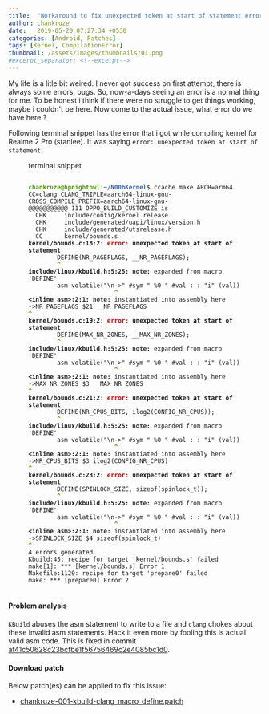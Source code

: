 ```yaml
---
title:  "Workaround to fix unexpected token at start of statement error with clang"
author: chankruze
date:   2019-05-20 07:27:34 +0530
categories: [Android, Patches]
tags: [Kernel, CompilationError]
thumbnail: /assets/images/thumbnails/01.png
#excerpt_separator: <!--excerpt-->
---
```

My life is a litle bit weired. I never got success on first attempt, there is always some errors, bugs. So, now-a-days seeing an error
is a normal thing for me. To be honest i think if there were no struggle to get things working, maybe i couldn't be here. Now come to the
actual issue, what error do we have here ?
<!--excerpt-->
Following terminal snippet has the error that i got while compiling kernel for Realme 2 Pro (stanlee). It was saying `error: unexpected token at start of statement`.
<figure>
<figcaption>terminal snippet</figcaption>
<pre class="prettyprint linenums">
<code>
<font color="#4E9A06"><b>chankruze@hpnightowl</b></font>:<font color="#3465A4"><b>~/N00bKernel</b></font>$ ccache make ARCH=arm64 CC=clang CLANG_TRIPLE=aarch64-linux-gnu- CROSS_COMPILE_PREFIX=aarch64-linux-gnu-
@@@@@@@@@@@ 111 OPPO_BUILD_CUSTOMIZE is 
  CHK     include/config/kernel.release
  CHK     include/generated/uapi/linux/version.h
  CHK     include/generated/utsrelease.h
  CC      kernel/bounds.s
<b>kernel/bounds.c:18:2: </b><font color="#CC0000"><b>error: </b></font><b>unexpected token at start of statement</b>
        DEFINE(NR_PAGEFLAGS, __NR_PAGEFLAGS);
<font color="#4E9A06"><b>        ^</b></font>
<b>include/linux/kbuild.h:5:25: </b><font color="#2E3436"><b>note: </b></font>expanded from macro &apos;DEFINE&apos;
        asm volatile(&quot;\n-&gt;&quot; #sym &quot; %0 &quot; #val : : &quot;i&quot; (val))
<font color="#4E9A06"><b>                        ^</b></font>
<b>&lt;inline asm&gt;:2:1: </b><font color="#2E3436"><b>note: </b></font>instantiated into assembly here
-&gt;NR_PAGEFLAGS $21 __NR_PAGEFLAGS
<font color="#4E9A06"><b>^</b></font>
<b>kernel/bounds.c:19:2: </b><font color="#CC0000"><b>error: </b></font><b>unexpected token at start of statement</b>
        DEFINE(MAX_NR_ZONES, __MAX_NR_ZONES);
<font color="#4E9A06"><b>        ^</b></font>
<b>include/linux/kbuild.h:5:25: </b><font color="#2E3436"><b>note: </b></font>expanded from macro &apos;DEFINE&apos;
        asm volatile(&quot;\n-&gt;&quot; #sym &quot; %0 &quot; #val : : &quot;i&quot; (val))
<font color="#4E9A06"><b>                        ^</b></font>
<b>&lt;inline asm&gt;:2:1: </b><font color="#2E3436"><b>note: </b></font>instantiated into assembly here
-&gt;MAX_NR_ZONES $3 __MAX_NR_ZONES
<font color="#4E9A06"><b>^</b></font>
<b>kernel/bounds.c:21:2: </b><font color="#CC0000"><b>error: </b></font><b>unexpected token at start of statement</b>
        DEFINE(NR_CPUS_BITS, ilog2(CONFIG_NR_CPUS));
<font color="#4E9A06"><b>        ^</b></font>
<b>include/linux/kbuild.h:5:25: </b><font color="#2E3436"><b>note: </b></font>expanded from macro &apos;DEFINE&apos;
        asm volatile(&quot;\n-&gt;&quot; #sym &quot; %0 &quot; #val : : &quot;i&quot; (val))
<font color="#4E9A06"><b>                        ^</b></font>
<b>&lt;inline asm&gt;:2:1: </b><font color="#2E3436"><b>note: </b></font>instantiated into assembly here
-&gt;NR_CPUS_BITS $3 ilog2(CONFIG_NR_CPUS)
<font color="#4E9A06"><b>^</b></font>
<b>kernel/bounds.c:23:2: </b><font color="#CC0000"><b>error: </b></font><b>unexpected token at start of statement</b>
        DEFINE(SPINLOCK_SIZE, sizeof(spinlock_t));
<font color="#4E9A06"><b>        ^</b></font>
<b>include/linux/kbuild.h:5:25: </b><font color="#2E3436"><b>note: </b></font>expanded from macro &apos;DEFINE&apos;
        asm volatile(&quot;\n-&gt;&quot; #sym &quot; %0 &quot; #val : : &quot;i&quot; (val))
<font color="#4E9A06"><b>                        ^</b></font>
<b>&lt;inline asm&gt;:2:1: </b><font color="#2E3436"><b>note: </b></font>instantiated into assembly here
-&gt;SPINLOCK_SIZE $4 sizeof(spinlock_t)
<font color="#4E9A06"><b>^</b></font>
4 errors generated.
Kbuild:45: recipe for target &apos;kernel/bounds.s&apos; failed
make[1]: *** [kernel/bounds.s] Error 1
Makefile:1129: recipe for target &apos;prepare0&apos; failed
make: *** [prepare0] Error 2
</code>
</pre>
</figure>

#### Problem analysis

`KBuild` abuses the asm statement to write to a file and `clang` chokes about these invalid asm statements. Hack it even more by fooling this is actual valid asm code.
This is fixed in commit [af41c50628c23bcfbe1f56756469c2e4085bc1d0](https://github.com/N00bKernel/stanlee/commit/af41c50628c23bcfbe1f56756469c2e4085bc1d0).

#### Download patch

Below patch(es) can be applied to fix this issue:
- [chankruze-001-kbuild-clang_macro_define.patch](https://raw.githubusercontent.com/chankruze/studious-waddle/master/chankruze-001-kbuild-clang_macro_define.patch)

